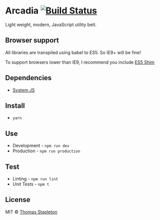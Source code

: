 # Arcadia [![Build Status](https://travis-ci.org/tomsta93/arcadia.svg?branch=master)](https://travis-ci.org/tomsta93/arcadia)
Light weight, modern, JavaScript utility belt.

## Browser support

All libraries are transpiled using babel to ES5. So IE9+ will be fine!

To support browsers lower than IE9, I recommend you include [ES5 Shim](https://github.com/es-shims/es5-shim)

## Dependencies

* [System JS](https://github.com/systemjs/systemjs)

## Install
* `yarn`

## Use
* Development - `npm run dev`
* Production - `npm run production`

## Test

* Linting - `npm run lint`
* Unit Tests - `npm t`

## License

MIT © [Thomas Stapleton](https://github.com/tomsta93)
